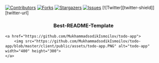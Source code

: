 <!--
*** Thanks for checking out one of my first django + react repos. If you want to contribute, 
*** notify me with opening issue here. I'll be so glad to hear that. Check my other repos, 
*** it'll be useful if you are a beginner, junior and middle developers. Thank you again one 
*** more time. 
-->


[![Contributors][contributors-shield]][contributors-url]
[![Forks][forks-shield]][forks-url]
[![Stargazers][stars-shield]][stars-url]
[![Issues][issues-shield]][issues-url]
[![Twitter][twitter-shield]][twitter-url]





<!-- Project Overview -->
<div >
    <h3 align="center">Best-README-Template</h3>

    
    <a href="https://github.com/MukhammadsodikIsmoilov/todo-app">
        <img src="https://github.com/MukhammadsodikIsmoilov/todo-app/blob/master/client/public/assets/todo-app.PNG" alt="todo-app" width="400" height="300">
    </a>
</div>





<!-- MARKDOWN LINKS & IMAGES -->
<!-- https://www.markdownguide.org/basic-syntax/#reference-style-links -->
[contributors-shield]: https://img.shields.io/github/contributors/othneildrew/Best-README-Template.svg?style=for-the-badge
[contributors-url]: https://github.com/MukhammadsodikIsmoilov/todo-app/graphs/contributors
[forks-shield]: https://img.shields.io/github/forks/othneildrew/Best-README-Template.svg?style=for-the-badge
[forks-url]: https://github.com/MukhammadsodikIsmoilov/todo-app/network/members
[stars-shield]: https://img.shields.io/github/stars/othneildrew/Best-README-Template.svg?style=for-the-badge
[stars-url]: https://github.com/MukhammadsodikIsmoilov/todo-app/stargazers
[issues-shield]: https://img.shields.io/github/issues/othneildrew/Best-README-Template.svg?style=for-the-badge
[issues-url]: https://github.com/MukhammadsodikIsmoilov/todo-app/issues
[linkedin-shield]: https://img.shields.io/twitter/url?style=social
[linkedin-url]: https://twitter.com/curious_333
[product-screenshot]: images/screenshot.png